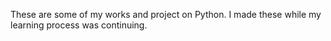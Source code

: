 These are some of my works and project on Python.
I made these while my learning process was continuing.
